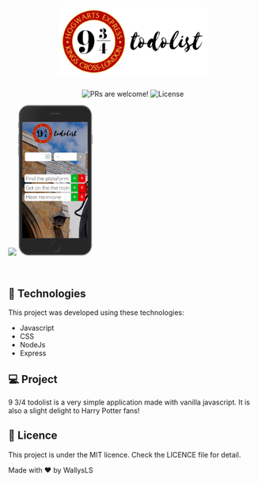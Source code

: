 <h1 align="center">
    <img alt="9 3/4 todolist" title="Happy" src="./public/images/final_logo.png" width="300px" />
</h1>
<p align="center">
 <img src="https://img.shields.io/static/v1?label=PRs&message=welcome&color=15C3D6&labelColor=000000" alt="PRs are welcome!" />

  <img alt="License" src="https://img.shields.io/static/v1?label=license&message=MIT&color=15C3D6&labelColor=000000">
</p>

<p float="left">

  <img src="./public/images/final_ipad.png" width="600" />
  <img src="./public/images/iphone.png" width="150" />
</p>

<br>

## 🚀 Technologies

This project was developed using these technologies:

- Javascript
- CSS
- NodeJs
- Express

## 💻 Project

9 3/4 todolist is a very simple application made with vanilla javascript. It is also a slight delight to Harry Potter fans!

## :memo: Licence

This project is under the MIT licence. Check the LICENCE file for detail.

Made with ♥ by WallysLS
